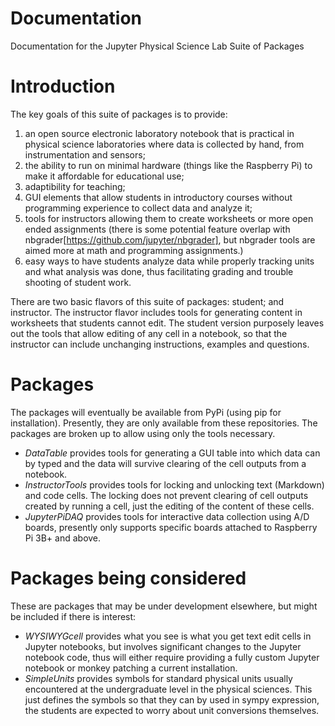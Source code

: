 # Documentation
Documentation for the Jupyter Physical Science Lab Suite of Packages

# Introduction
The key goals of this suite of packages is to provide:
1. an open source electronic laboratory notebook that is practical in physical science laboratories where data is collected by hand, from instrumentation and sensors;
1. the ability to run on minimal hardware (things like the Raspberry Pi) to make it affordable for educational use;
1. adaptibility for teaching;
1. GUI elements that allow students in introductory courses without programming experience to collect data and analyze it;
1. tools for instructors allowing them to create worksheets or more open ended assignments (there is some potential feature overlap with nbgrader[https://github.com/jupyter/nbgrader], but nbgrader tools are aimed more at math and programming assignments.)
1. easy ways to have students analyze data while properly tracking units and what analysis was done, thus facilitating grading and trouble shooting of student work.

There are two basic flavors of this suite of packages: student; and instructor. The instructor flavor includes tools for generating content in worksheets that students cannot edit. The student version purposely leaves out the tools that allow editing of any cell in a notebook, so that the instructor can include unchanging instructions, examples and questions.

# Packages
The packages will eventually be available from PyPi (using pip for installation). Presently, they are only available from these repositories. The packages are broken up to allow using only the tools necessary.
* _DataTable_ provides tools for generating a GUI table into which data can by typed and the data will survive clearing of the cell outputs from a notebook.
* _InstructorTools_ provides tools for locking and unlocking text (Markdown) and code cells. The locking does not prevent clearing of cell outputs created by running a cell, just the editing of the content of these cells.
* _JupyterPiDAQ_ provides tools for interactive data collection using A/D boards, presently only supports specific boards attached to Raspberry Pi 3B+ and above.

# Packages being considered
These are packages that may be under development elsewhere, but might be included if there is interest: 
* _WYSIWYGcell_ provides what you see is what you get text edit cells in Jupyter notebooks, but involves significant changes to the Jupyter notebook code, thus will either require providing a fully custom Jupyter notebook or monkey patching a current installation.
* _SimpleUnits_ provides symbols for standard physical units usually encountered at the undergraduate level in the physical sciences. This just defines the symbols so that they can by used in sympy expression, the students are expected to worry about unit conversions themselves.
